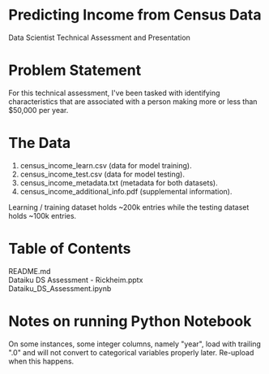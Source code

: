 # Predicting Income from Census Data
Data Scientist Technical Assessment and Presentation

# Problem Statement

For this technical assessment, I've been tasked with identifying characteristics that are
associated with a person making more or less than $50,000 per year.

# The Data

1. census_income_learn.csv (data for model training).
2. census_income_test.csv (data for model testing).
3. census_income_metadata.txt (metadata for both datasets).
4. census_income_additional_info.pdf (supplemental information).

Learning / training dataset holds ~200k entries while the testing dataset holds ~100k entries.

# Table of Contents

README.md  
Dataiku DS Assessment - Rickheim.pptx  
Dataiku_DS_Assessment.ipynb  

# Notes on running Python Notebook

On some instances, some integer columns, namely "year", load with trailing ".0" and will not convert to categorical variables properly later. Re-upload when this happens.